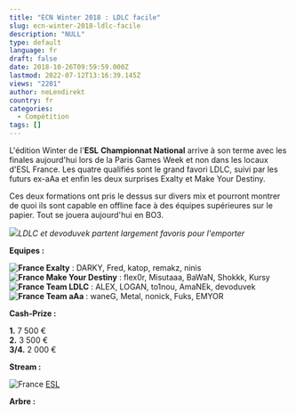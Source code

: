 ```yaml
---
title: "ECN Winter 2018 : LDLC facile"
slug: ecn-winter-2018-ldlc-facile
description: "NULL"
type: default
language: fr
draft: false
date: 2018-10-26T09:59:59.000Z
lastmod: 2022-07-12T13:16:39.145Z
views: "2281"
author: neLendirekt
country: fr
categories:
  - Compétition
tags: []
---
```

L'édition Winter de l'**ESL** **Championnat National** arrive à son terme avec les finales aujourd'hui lors de la Paris Games Week et non dans les locaux d'ESL France. Les quatre qualifiés sont le grand favori LDLC, suivi par les futurs ex-aAa et enfin les deux surprises Exalty et Make Your Destiny. 

Ces deux formations ont pris le dessus sur divers mix et pourront montrer de quoi ils sont capable en offline face à des équipes supérieures sur le papier. Tout se jouera aujourd'hui en BO3.

![](//picture/5b38e4d2c1a3b/pic.jpg)_LDLC et devoduvek partent largement favoris pour l'emporter_

**Equipes :**

**![France](/images/countries/fr.svg)⁠ Exalty** : DARKY, Fred, katop, remakz, ninis  
**![France](/images/countries/fr.svg)⁠ Make Your Destiny** : flex0r, Misutaaa, BaWaN, Shokkk, Kursy  
**![France](/images/countries/fr.svg)⁠ Team LDLC** : ALEX, LOGAN, to1nou, AmaNEk, devoduvek  
**![France](/images/countries/fr.svg)⁠ Team aAa** : waneG, Metal, nonick, Fuks, EMYOR

**Cash-Prize :**

**1.** 7 500 €  
**2.** 3 500 €  
**3/4.** 2 000 €

**Stream :**

![France](/images/countries/fr.svg)⁠ [ESL](https://www.twitch.tv/esl%5Fcsgo%5Ffr)

**Arbre :**
